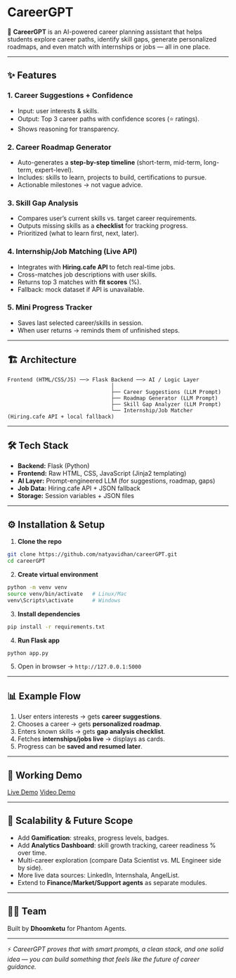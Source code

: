 # CareerGPT

🚀 **CareerGPT** is an AI-powered career planning assistant that helps students explore career paths, identify skill gaps, generate personalized roadmaps, and even match with internships or jobs — all in one place.

---

## ✨ Features

### 1. **Career Suggestions + Confidence**

* Input: user interests & skills.
* Output: Top 3 career paths with confidence scores (⭐ ratings).
* Shows reasoning for transparency.

### 2. **Career Roadmap Generator**

* Auto-generates a **step-by-step timeline** (short-term, mid-term, long-term, expert-level).
* Includes: skills to learn, projects to build, certifications to pursue.
* Actionable milestones → not vague advice.

### 3. **Skill Gap Analysis**

* Compares user’s current skills vs. target career requirements.
* Outputs missing skills as a **checklist** for tracking progress.
* Prioritized (what to learn first, next, later).

### 4. **Internship/Job Matching (Live API)**

* Integrates with **Hiring.cafe API** to fetch real-time jobs.
* Cross-matches job descriptions with user skills.
* Returns top 3 matches with **fit scores** (%).
* Fallback: mock dataset if API is unavailable.

### 5. **Mini Progress Tracker**

* Saves last selected career/skills in session.
* When user returns → reminds them of unfinished steps.

---

## 🏗️ Architecture

```
Frontend (HTML/CSS/JS) ──> Flask Backend ──> AI / Logic Layer
                                 │
                                 ├── Career Suggestions (LLM Prompt)
                                 ├── Roadmap Generator (LLM Prompt)
                                 ├── Skill Gap Analyzer (LLM Prompt)
                                 └── Internship/Job Matcher (Hiring.cafe API + local fallback)
```

---

## 🛠️ Tech Stack

* **Backend:** Flask (Python)
* **Frontend:** Raw HTML, CSS, JavaScript (Jinja2 templating)
* **AI Layer:** Prompt-engineered LLM (for suggestions, roadmap, gaps)
* **Job Data:** Hiring.cafe API + JSON fallback
* **Storage:** Session variables + JSON files

---

## ⚙️ Installation & Setup

1. **Clone the repo**

```bash
git clone https://github.com/natyavidhan/careerGPT.git
cd careerGPT
```

2. **Create virtual environment**

```bash
python -m venv venv
source venv/bin/activate   # Linux/Mac
venv\Scripts\activate      # Windows
```

3. **Install dependencies**

```bash
pip install -r requirements.txt
```

4. **Run Flask app**

```bash
python app.py
```

5. Open in browser → `http://127.0.0.1:5000`

---

## 📊 Example Flow

1. User enters interests → gets **career suggestions**.
2. Chooses a career → gets **personalized roadmap**.
3. Enters known skills → gets **gap analysis checklist**.
4. Fetches **internships/jobs live** → displays as cards.
5. Progress can be **saved and resumed later**.

---

## 📸 Working Demo
[Live Demo](https://careergpt-dhoomketu.vercel.app/)
[Video Demo](https://www.youtube.com/watch?v=e9MEkWejH2k)

---

## 🚀 Scalability & Future Scope

* Add **Gamification**: streaks, progress levels, badges.
* Add **Analytics Dashboard**: skill growth tracking, career readiness % over time.
* Multi-career exploration (compare Data Scientist vs. ML Engineer side by side).
* More live data sources: LinkedIn, Internshala, AngelList.
* Extend to **Finance/Market/Support agents** as separate modules.

---

## 👨‍💻 Team

Built by **Dhoomketu** for Phantom Agents.

---

⚡ *CareerGPT proves that with smart prompts, a clean stack, and one solid idea — you can build something that feels like the future of career guidance.*
